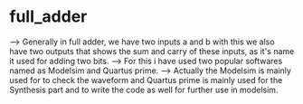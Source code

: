 # full_adder

--> Generally in full adder, we have two inputs a and b with this we also have two outputs that shows the sum and carry of these inputs, as it's name it used for adding two bits.
--> For this i have used two popular softwares named as Modelsim and Quartus prime.
--> Actually the Modelsim is mainly used for to check the waveform and Quartus prime is mainly used for the Synthesis part and to write the code as well for further use in modelsim.
